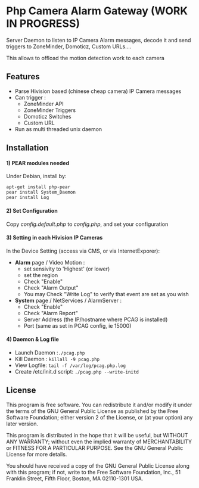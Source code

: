 # Php Camera Alarm Gateway (WORK IN PROGRESS)
Server Daemon to listen to IP Camera Alarm messages, decode it and send triggers to ZoneMinder, Domoticz, Custom URLs....

This allows to offload the motion detection work to each camera


## Features

- Parse Hivision based (chinese cheap camera) IP Camera messages
- Can trigger :
    - ZoneMinder API
    - ZoneMinder Triggers
    - Domoticz Switches
    - Custom URL
- Run as multi threaded unix daemon

## Installation
#### 1) PEAR modules needed
Under Debian, install by:
```
apt-get install php-pear
pear install System_Daemon
pear install Log
```

#### 2) Set Configuration
Copy *config.default.php* to *config.php*, and set your configuration

#### 3) Setting in each Hivision IP Cameras
In the Device Setting (access via CMS, or via InternetExporer):
- **Alarm** page / Video Motion :
    - set sensivity to 'Highest' (or lower)
    - set the region
    - Check "Enable"
    - Check "Alarm Output"
    - You may Check "Write Log" to verify that event are set as you wish
- **System** page / NetServices / AlarmServer :
    - Check "Enable"
    - Check "Alarm Report"
    - Server Address (the IP/hostname where PCAG is installed)
    - Port (same as set in PCAG config, ie 15000)

#### 4) Daemon & Log file
- Launch Daemon :`./pcag.php`
- Kill Daemon : `killall -9 pcag.php`
- View Logfile: `tail -f /var/log/pcag.php.log`
- Create /etc/init.d script: `./pcag.php --write-initd`


## License

This program is free software. You can redistribute it and/or modify it under the terms of the GNU General Public License as published by the Free Software Foundation; either version 2 of the License, or (at your option) any later version.

This program is distributed in the hope that it will be useful, but WITHOUT ANY WARRANTY; without even the implied warranty of MERCHANTABILITY or FITNESS FOR A PARTICULAR PURPOSE.  See the GNU General Public License for more details.

You should have received a copy of the GNU General Public License along with this program; if not, write to the Free Software Foundation, Inc., 51 Franklin Street, Fifth Floor, Boston, MA 02110-1301 USA.
